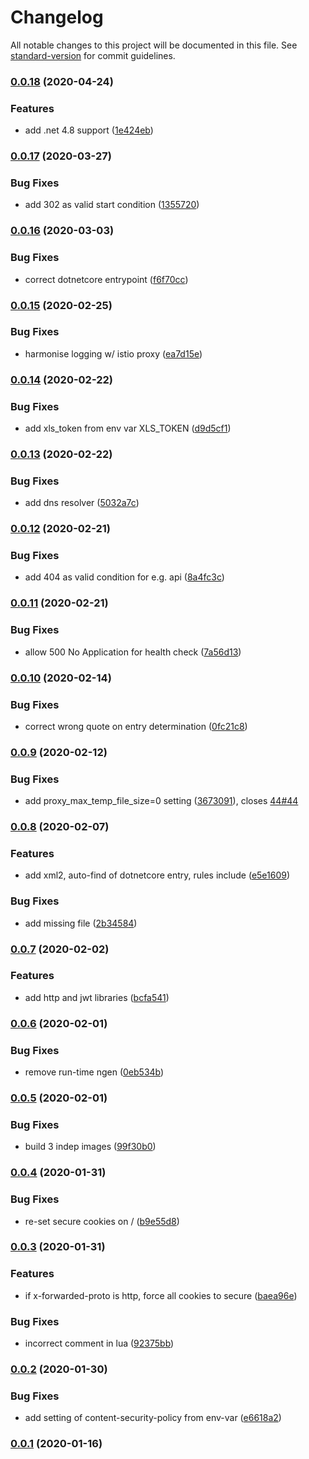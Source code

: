 # Changelog

All notable changes to this project will be documented in this file. See [standard-version](https://github.com/conventional-changelog/standard-version) for commit guidelines.

### [0.0.18](https://git.agilicus.com/open-source/dotnet/compare/v0.0.17...v0.0.18) (2020-04-24)


### Features

* add .net 4.8 support ([1e424eb](https://git.agilicus.com/open-source/dotnet/commit/1e424eb7d85ae0c5127a405c3ad690359556db48))

### [0.0.17](https://git.agilicus.com/open-source/dotnet/compare/v0.0.16...v0.0.17) (2020-03-27)


### Bug Fixes

* add 302 as valid start condition ([1355720](https://git.agilicus.com/open-source/dotnet/commit/135572065f71ed29da2623dedf08239077bd7a1a))

### [0.0.16](https://git.agilicus.com/open-source/dotnet/compare/v0.0.15...v0.0.16) (2020-03-03)


### Bug Fixes

* correct dotnetcore entrypoint ([f6f70cc](https://git.agilicus.com/open-source/dotnet/commit/f6f70cc76de5f445b9378ea02808768bfc91ef79))

### [0.0.15](https://git.agilicus.com/open-source/dotnet/compare/v0.0.14...v0.0.15) (2020-02-25)


### Bug Fixes

* harmonise logging w/ istio proxy ([ea7d15e](https://git.agilicus.com/open-source/dotnet/commit/ea7d15e74f484ac26376f28e2d6eacfa9690fcb7))

### [0.0.14](https://git.agilicus.com/open-source/dotnet/compare/v0.0.13...v0.0.14) (2020-02-22)


### Bug Fixes

* add xls_token from env var XLS_TOKEN ([d9d5cf1](https://git.agilicus.com/open-source/dotnet/commit/d9d5cf12294147c7015b07f2f19f3286fc52d5fe))

### [0.0.13](https://git.agilicus.com/open-source/dotnet/compare/v0.0.12...v0.0.13) (2020-02-22)


### Bug Fixes

* add dns resolver ([5032a7c](https://git.agilicus.com/open-source/dotnet/commit/5032a7c0ddff0b572c03c62171220ccd75bcb10b))

### [0.0.12](https://git.agilicus.com/open-source/dotnet/compare/v0.0.11...v0.0.12) (2020-02-21)


### Bug Fixes

* add 404 as valid condition for e.g. api ([8a4fc3c](https://git.agilicus.com/open-source/dotnet/commit/8a4fc3c3f189ad8399a2bc58fc29947eeaad3eba))

### [0.0.11](https://git.agilicus.com/open-source/dotnet/compare/v0.0.10...v0.0.11) (2020-02-21)


### Bug Fixes

* allow 500 No Application for health check ([7a56d13](https://git.agilicus.com/open-source/dotnet/commit/7a56d135bb860c9c09d03469b0ad30dc331ed6ca))

### [0.0.10](https://git.agilicus.com/open-source/dotnet/compare/v0.0.9...v0.0.10) (2020-02-14)


### Bug Fixes

* correct wrong quote on entry determination ([0fc21c8](https://git.agilicus.com/open-source/dotnet/commit/0fc21c87cf118b653a8388a9b6462b7275a8064a))

### [0.0.9](https://git.agilicus.com/open-source/dotnet/compare/v0.0.8...v0.0.9) (2020-02-12)


### Bug Fixes

* add proxy_max_temp_file_size=0 setting ([3673091](https://git.agilicus.com/open-source/dotnet/commit/36730912f6f3af6cc9d4f664492424bd9fb2f23b)), closes [44#44](https://git.agilicus.com/open-source/44/issues/44)

### [0.0.8](https://git.agilicus.com/open-source/dotnet/compare/v0.0.7...v0.0.8) (2020-02-07)


### Features

* add xml2, auto-find of dotnetcore entry, rules include ([e5e1609](https://git.agilicus.com/open-source/dotnet/commit/e5e16098cdbe6493841b6092e9f170778b31ab16))


### Bug Fixes

* add missing file ([2b34584](https://git.agilicus.com/open-source/dotnet/commit/2b34584479c7e8a8da6072be44b454978101a49f))

### [0.0.7](https://git.agilicus.com/open-source/dotnet/compare/v0.0.6...v0.0.7) (2020-02-02)


### Features

* add http and jwt libraries ([bcfa541](https://git.agilicus.com/open-source/dotnet/commit/bcfa541cffd1b39589af7b6fb96d8e0c61290199))

### [0.0.6](https://git.agilicus.com/open-source/dotnet/compare/v0.0.5...v0.0.6) (2020-02-01)


### Bug Fixes

* remove run-time ngen ([0eb534b](https://git.agilicus.com/open-source/dotnet/commit/0eb534b4fcf369605ce8d612fe924bb7d68f793b))

### [0.0.5](https://git.agilicus.com/open-source/dotnet/compare/v0.0.4...v0.0.5) (2020-02-01)


### Bug Fixes

* build 3 indep images ([99f30b0](https://git.agilicus.com/open-source/dotnet/commit/99f30b0b1c37cea9af86f95c4ca7e0472be5f0ff))

### [0.0.4](https://git.agilicus.com/open-source/dotnet/compare/v0.0.3...v0.0.4) (2020-01-31)


### Bug Fixes

* re-set secure cookies on / ([b9e55d8](https://git.agilicus.com/open-source/dotnet/commit/b9e55d84cbdac4fe3dab7b71aec19bc53430dfbd))

### [0.0.3](https://git.agilicus.com/open-source/dotnet/compare/v0.0.2...v0.0.3) (2020-01-31)


### Features

* if x-forwarded-proto is http, force all cookies to secure ([baea96e](https://git.agilicus.com/open-source/dotnet/commit/baea96ecb54621f0631cb0e34469a073d08d3cd8))


### Bug Fixes

* incorrect comment in lua ([92375bb](https://git.agilicus.com/open-source/dotnet/commit/92375bba25cea266dd6a6f65600fbc55e31fda1f))

### [0.0.2](https://git.agilicus.com/open-source/dotnet/compare/v0.0.1...v0.0.2) (2020-01-30)


### Bug Fixes

* add setting of content-security-policy from env-var ([e6618a2](https://git.agilicus.com/open-source/dotnet/commit/e6618a2c9df32b61bed192938694debe7ac53173))

### [0.0.1](https://git.agilicus.com/open-source/dotnet/compare/v0.0.0...v0.0.1) (2020-01-16)
